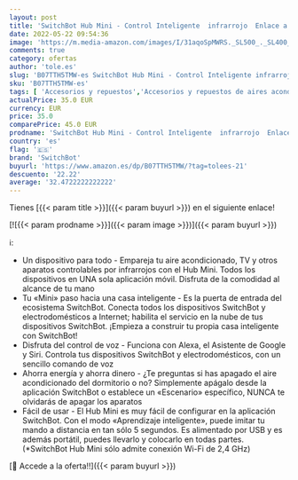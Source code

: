 ```yaml
---
layout: post
title: 'SwitchBot Hub Mini - Control Inteligente  infrarrojo  Enlace a Wi-Fi  Control de Aire Acondicionado  Compatible con Alexa  Google Home  Siri  IFTTT'
date: 2022-05-22 09:54:36
image: 'https://m.media-amazon.com/images/I/31aqoSpMWRS._SL500_._SL400_.jpg'
comments: true
category: ofertas
author: 'tole.es'
slug: 'B07TTH5TMW-es SwitchBot Hub Mini - Control Inteligente infrarrojo Enlace...'
sku: 'B07TTH5TMW-es'
tags: [ 'Accesorios y repuestos','Accesorios y repuestos de aires acondicionados','Climatización y calefacción','Hogar y cocina','Mandos a distancia para el aire acondicionado','alexa','google','home','ifttt','switchbot','🇪🇸', ]
actualPrice: 35.0 EUR
currency: EUR
price: 35.0
comparePrice: 45.0 EUR
prodname: 'SwitchBot Hub Mini - Control Inteligente  infrarrojo  Enlace a Wi-Fi  Control de Aire Acondicionado  Compatible con Alexa  Google Home  Siri  IFTTT'
country: 'es'
flag: '🇪🇸'
brand: 'SwitchBot'
buyurl: 'https://www.amazon.es/dp/B07TTH5TMW/?tag=tolees-21'
descuento: '22.22'
average: '32.4722222222222'
---
```


Tienes [{{< param title >}}]({{< param buyurl >}}) en el siguiente enlace!

[![{{< param prodname >}}]({{< param image >}})]({{< param buyurl >}})

ℹ️:

- Un dispositivo para todo - Empareja tu aire acondicionado, TV y otros aparatos controlables por infrarrojos con el Hub Mini. Todos los dispositivos en UNA sola aplicación móvil. Disfruta de la comodidad al alcance de tu mano
- Tu «Mini» paso hacia una casa inteligente - Es la puerta de entrada del ecosistema SwitchBot. Conecta todos los dispositivos SwitchBot y electrodomésticos a Internet; habilita el servicio en la nube de tus dispositivos SwitchBot. ¡Empieza a construir tu propia casa inteligente con SwitchBot!
- Disfruta del control de voz - Funciona con Alexa, el Asistente de Google y Siri. Controla tus dispositivos SwitchBot y electrodomésticos, con un sencillo comando de voz
- Ahorra energía y ahorra dinero - ¿Te preguntas si has apagado el aire acondicionado del dormitorio o no? Simplemente apágalo desde la aplicación SwitchBot o establece un «Escenario» específico, NUNCA te olvidarás de apagar los aparatos
- Fácil de usar - El Hub Mini es muy fácil de configurar en la aplicación SwitchBot. Con el modo «Aprendizaje inteligente», puede imitar tu mando a distancia en tan sólo 5 segundos. Es alimentado por USB y es además portátil, puedes llevarlo y colocarlo en todas partes. (*SwitchBot Hub Mini sólo admite conexión Wi-Fi de 2,4 GHz)

[🛒 Accede a la oferta!!]({{< param buyurl >}})
